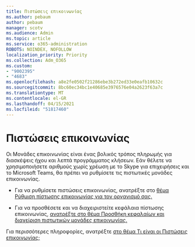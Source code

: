 ```yaml
---
title: Πιστώσεις επικοινωνίας
ms.author: pebaum
author: pebaum
manager: scotv
ms.audience: Admin
ms.topic: article
ms.service: o365-administration
ROBOTS: NOINDEX, NOFOLLOW
localization_priority: Priority
ms.collection: Adm_O365
ms.custom:
- "9002395"
- "4683"
ms.openlocfilehash: a8e2fe0502f21286ebe3b272ed33e0eafb10632c
ms.sourcegitcommit: 8bc60ec34bc1e40685e3976576e04a2623f63a7c
ms.translationtype: MT
ms.contentlocale: el-GR
ms.lasthandoff: 04/15/2021
ms.locfileid: "51817460"
---
```

# <a name="communication-credits"></a>Πιστώσεις επικοινωνίας

Οι Μονάδες επικοινωνίας είναι ένας βολικός τρόπος πληρωμής για διασκέψεις ήχου και λεπτά προγράμματος κλήσεων. Εάν θέλετε να χρησιμοποιήσετε αριθμούς χωρίς χρέωση με το Skype για επιχειρήσεις και το Microsoft Teams, θα πρέπει να ρυθμίσετε τις πιστωτικές μονάδες επικοινωνίας.

- Για να ρυθμίσετε πιστώσεις επικοινωνίας, ανατρέξτε στο [θέμα Ρύθμιση πίστωσης επικοινωνίας για τον οργανισμό σας.](https://docs.microsoft.com/microsoftteams/set-up-communications-credits-for-your-organization) 

- Για να προσθέσετε και να διαχειριστείτε κεφάλαια πίστωσης επικοινωνίας, [ανατρέξτε στο θέμα Προσθήκη κεφαλαίων και διαχείριση πιστωτικών μονάδες επικοινωνίας.](https://docs.microsoft.com/microsoftteams/add-funds-and-manage-communications-credits) 

Για περισσότερες πληροφορίες, ανατρέξτε [στο θέμα Τι είναι οι Πιστώσεις επικοινωνίας;](https://docs.microsoft.com/microsoftteams/what-are-communications-credits)
